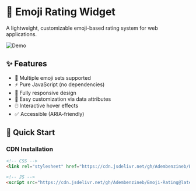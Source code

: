 # 🌟 Emoji Rating Widget

A lightweight, customizable emoji-based rating system for web applications.

![Demo](emoji-rating-mu.vercel.app) 


## ✨ Features

- 🎨 Multiple emoji sets supported
- ⚡ Pure JavaScript (no dependencies)
- 📱 Fully responsive design
- 🔧 Easy customization via data attributes
- 🖱️ Interactive hover effects
- ✅ Accessible (ARIA-friendly)

## 🚀 Quick Start

### CDN Installation
```html
<!-- CSS -->
<link rel="stylesheet" href="https://cdn.jsdelivr.net/gh/Adembenzineb/Emoji-Rating@latest/dist/emoji-rating.min.css">

<!-- JS -->
<script src="https://cdn.jsdelivr.net/gh/Adembenzineb/Emoji-Rating@latest/dist/emoji-rating.min.js"></script>